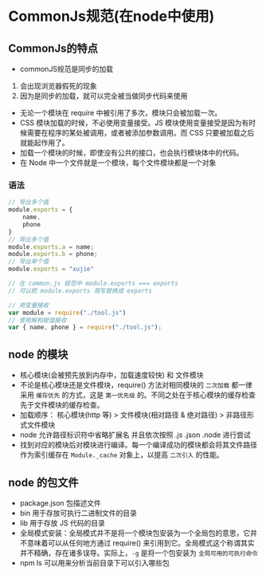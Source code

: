 # CommonJs规范(在node中使用)

## CommonJs的特点

* commonJS规范是同步的加载

1. 会出现浏览器假死的现象
2. 因为是同步的加载，就可以完全被当做同步代码来使用

* 无论一个模块在 require 中被引用了多次，模块只会被加载一次。
* CSS 模块加载的时候，不必使用变量接受。JS 模块使用变量接受是因为有时候需要在程序的某处被调用，或者被添加参数调用。而 CSS 只要被加载之后就能起作用了。
* 加载一个模块的时候，即使没有公共的接口，也会执行模块体中的代码。
* 在 Node 中一个文件就是一个模块，每个文件模块都是一个对象

### 语法

```js
// 导出多个值
module.exports = {
    name,
    phone
}
// 导出多个值
module.exports.a = name;
module.exports.b = phone;
// 导出单个值
module.exports = "xujie"

// 在 common.js 规范中 module.exports === exports
// 可以把 module.exports 简写替换成 exports

// 用变量接收
var module = require("./tool.js")
// 使用解构赋值接收
var { name, phone } = require("./tool.js");
```

## node 的模块

* 核心模块(会被预先放到内存中，加载速度较快) 和 文件模块
* 不论是核心模块还是文件模块，require() 方法对相同模块的 `二次加载` 都一律采用 `缓存优先` 的方式，这是 `第一优先级` 的。不同之处在于核心模块的缓存检查先于文件模块的缓存检查。
* 加载顺序： 核心模块(http 等) > 文件模块(相对路径 & 绝对路径) > 非路径形式文件模块
* node 允许路径标识符中省略扩展名 并且依次按照 .js .json .node 进行尝试
* 找到对应的模块后对模块进行编译。每一个编译成功的模块都会将其文件路径作为索引缓存在 `Module._cache` 对象上，以提高 `二次引入` 的性能。

## node 的包文件

* package.json 包描述文件
* bin 用于存放可执行二进制文件的目录
* lib 用于存放 JS 代码的目录
* 全局模式安装：全局模式并不是将一个模块包安装为一个全局包的意思，它并不意味着可以从任何地方通过 require() 来引用到它。全局模式这个称谓其实并不精确，存在诸多误导。实际上，`-g` 是将一个包安装为 `全局可用的可执行命令`
* npm ls 可以用来分析当前目录下可以引入哪些包
